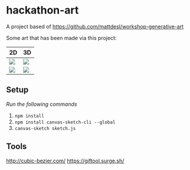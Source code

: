 # hackathon-art

A project based of https://github.com/mattdesl/workshop-generative-art

Some art that has been made via this project:

<table>
  <thead>
    <tr><th>2D</th><th>3D</th></tr>
  </thead>
  <tbody>
<tr>
  <td width="50%"><image src="https://user-images.githubusercontent.com/3317231/56059187-6369ff00-5d18-11e9-8449-cab4f55d0773.png"></image></image></td>
  <td width="50%"><image src="https://user-images.githubusercontent.com/3317231/56059326-acba4e80-5d18-11e9-82d8-0dbb51bc7bf6.gif"></image></image></td>
</tr>
<tr>
  <td width="50%"><image src="https://user-images.githubusercontent.com/3317231/56059391-cfe4fe00-5d18-11e9-8070-659f662fd488.png"></image></td>
  <td width="50%"><image src="https://user-images.githubusercontent.com/3317231/56059430-e5f2be80-5d18-11e9-9d1f-46bf634b5416.gif"></image></td>
</tr>
  </tbody>
</table>

## Setup

_Run the following commands_

1. `npm install`
2. `npm install canvas-sketch-cli --global`
3. `canvas-sketch sketch.js`

## Tools

http://cubic-bezier.com/
https://giftool.surge.sh/
